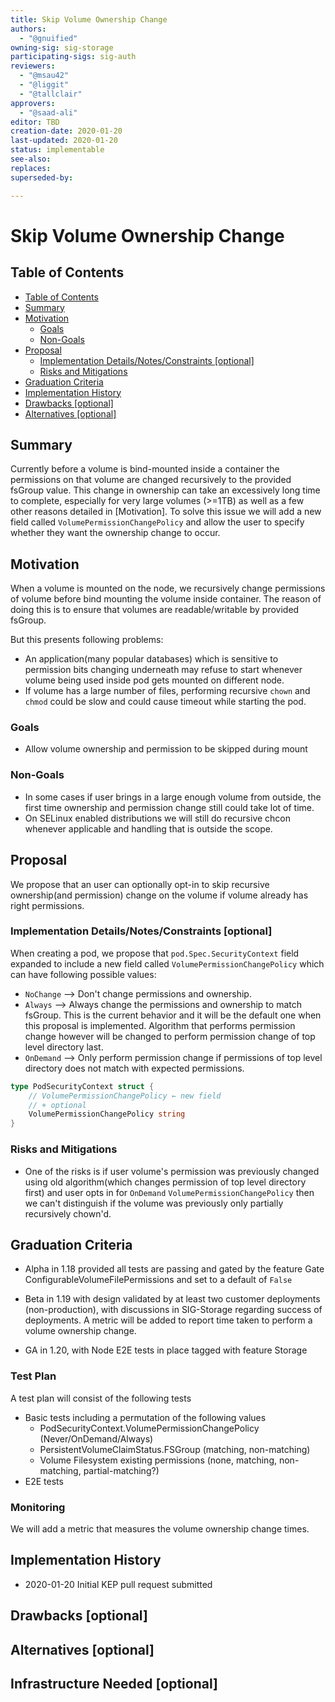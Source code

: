 ```yaml
---
title: Skip Volume Ownership Change
authors:
  - "@gnuified"
owning-sig: sig-storage
participating-sigs: sig-auth
reviewers:
  - "@msau42"
  - "@liggit"
  - "@tallclair"
approvers:
  - "@saad-ali"
editor: TBD
creation-date: 2020-01-20
last-updated: 2020-01-20
status: implementable
see-also:
replaces:
superseded-by:

---
```


# Skip Volume Ownership Change

## Table of Contents

* [Table of Contents](#table-of-contents)
* [Summary](#summary)
* [Motivation](#motivation)
    * [Goals](#goals)
    * [Non-Goals](#non-goals)
* [Proposal](#proposal)
    * [Implementation Details/Notes/Constraints [optional]](#implementation-detailsnotesconstraints-optional)
    * [Risks and Mitigations](#risks-and-mitigations)
* [Graduation Criteria](#graduation-criteria)
* [Implementation History](#implementation-history)
* [Drawbacks [optional]](#drawbacks-optional)
* [Alternatives [optional]](#alternatives-optional)

## Summary

Currently before a volume is bind-mounted inside a container the permissions on
that volume are changed recursively to the provided fsGroup value.  This change
in ownership can take an excessively long time to complete, especially for very
large volumes (>=1TB) as well as a few other reasons detailed in [Motivation].
To solve this issue we will add a new field called `VolumePermissionChangePolicy` and
allow the user to specify whether they want the ownership change to occur.

## Motivation

When a volume is mounted on the node, we recursively change permissions of volume
before bind mounting the volume inside container. The reason of doing this is to ensure
that volumes are readable/writable by provided fsGroup.

But this presents following problems:
 - An application(many popular databases) which is sensitive to permission bits changing
   underneath may refuse to start whenever volume being used inside pod gets mounted on
   different node.
 - If volume has a large number of files, performing recursive `chown` and `chmod`
   could be slow and could cause timeout while starting the pod.

### Goals

 - Allow volume ownership and permission to be skipped during mount

### Non-Goals

 - In some cases if user brings in a large enough volume from outside, the first time ownership and permission change still could take lot of time.
 - On SELinux enabled distributions we will still do recursive chcon whenever applicable and handling that is outside the scope.

## Proposal

We propose that an user can optionally opt-in to skip recursive ownership(and permission) change on the volume if volume already has right permissions.

### Implementation Details/Notes/Constraints [optional]

When creating a pod, we propose that `pod.Spec.SecurityContext` field expanded to include a new field called `VolumePermissionChangePolicy` which can have following possible values:

 - `NoChange` --> Don't change permissions and ownership.
 - `Always` --> Always change the permissions and ownership to match fsGroup. This is the current behavior and it will be the default one when this proposal is implemented. Algorithm that performs permission change however will be changed to perform permission change of top level directory last.
 - `OnDemand` --> Only perform permission change if permissions of top level directory does not match with expected permissions.

```go
type PodSecurityContext struct {
    // VolumePermissionChangePolicy ← new field
    // + optional
    VolumePermissionChangePolicy string
}
```

### Risks and Mitigations

- One of the risks is if user volume's permission was previously changed using old algorithm(which changes permission of top level directory first) and user opts in for `OnDemand` `VolumePermissionChangePolicy` then we can't distinguish if the volume was previously only partially recursively chown'd.


## Graduation Criteria

* Alpha in 1.18 provided all tests are passing and gated by the feature Gate
   ConfigurableVolumeFilePermissions and set to a default of `False`

* Beta in 1.19 with design validated by at least two customer deployments
  (non-production), with discussions in SIG-Storage regarding success of
  deployments.  A metric will be added to report time taken to perform a
  volume ownership change.
* GA in 1.20, with Node E2E tests in place tagged with feature Storage


[umbrella issues]: https://github.com/kubernetes/kubernetes/issues/69699

### Test Plan

A test plan will consist of the following tests

* Basic tests including a permutation of the following values
  - PodSecurityContext.VolumePermissionChangePolicy (Never/OnDemand/Always)
  - PersistentVolumeClaimStatus.FSGroup (matching, non-matching)
  - Volume Filesystem existing permissions (none, matching, non-matching, partial-matching?)
* E2E tests


### Monitoring

We will add a metric that measures the volume ownership change times.

## Implementation History

- 2020-01-20 Initial KEP pull request submitted

## Drawbacks [optional]


## Alternatives [optional]

## Infrastructure Needed [optional]
